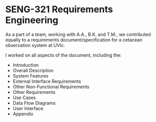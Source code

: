 # SENG-321 Requirements Engineering

As a part of a team, working with A.A., B.K. and T.M., we contributed equally to a requirements document/specification for a cetacean observation system at UVic.

I worked on all aspects of the document, including the:

- Introduction
- Overall Description
- System Features
- External Interface Requirements
- Other Non-Functional Requirements
- Other Requirements
- Use Cases
- Data Flow Diagrams
- User Interface
- Appendix
